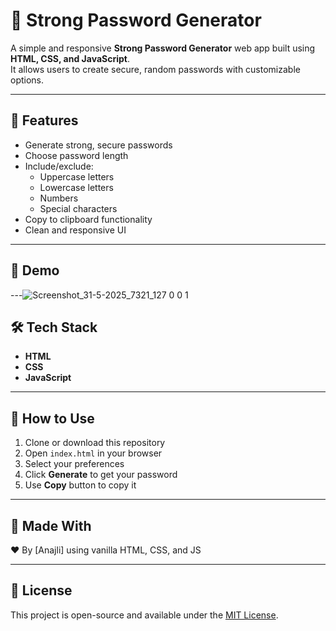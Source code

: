 # 🔐 Strong Password Generator

A simple and responsive **Strong Password Generator** web app built using **HTML, CSS, and JavaScript**.  
It allows users to create secure, random passwords with customizable options.

---

## 🚀 Features

- Generate strong, secure passwords
- Choose password length
- Include/exclude:
  - Uppercase letters
  - Lowercase letters
  - Numbers
  - Special characters
- Copy to clipboard functionality
- Clean and responsive UI

---

## 📸 Demo



---![Screenshot_31-5-2025_7321_127 0 0 1](https://github.com/user-attachments/assets/d528833b-7ac4-4bcd-ad44-080da646b450)




## 🛠️ Tech Stack

- **HTML**
- **CSS**
- **JavaScript**

---

## 📂 How to Use

1. Clone or download this repository
2. Open `index.html` in your browser
3. Select your preferences
4. Click **Generate** to get your password
5. Use **Copy** button to copy it

---


## 🙌 Made With

❤️ By [Anajli] using vanilla HTML, CSS, and JS

---

## 📄 License

This project is open-source and available under the [MIT License](LICENSE).


